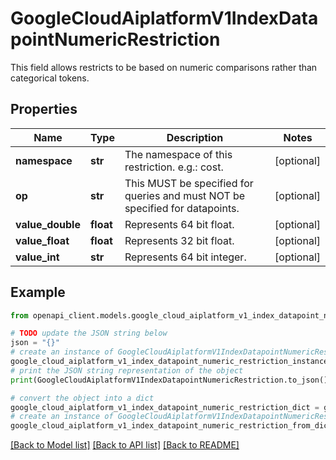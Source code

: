 # GoogleCloudAiplatformV1IndexDatapointNumericRestriction

This field allows restricts to be based on numeric comparisons rather than categorical tokens.

## Properties

Name | Type | Description | Notes
------------ | ------------- | ------------- | -------------
**namespace** | **str** | The namespace of this restriction. e.g.: cost. | [optional] 
**op** | **str** | This MUST be specified for queries and must NOT be specified for datapoints. | [optional] 
**value_double** | **float** | Represents 64 bit float. | [optional] 
**value_float** | **float** | Represents 32 bit float. | [optional] 
**value_int** | **str** | Represents 64 bit integer. | [optional] 

## Example

```python
from openapi_client.models.google_cloud_aiplatform_v1_index_datapoint_numeric_restriction import GoogleCloudAiplatformV1IndexDatapointNumericRestriction

# TODO update the JSON string below
json = "{}"
# create an instance of GoogleCloudAiplatformV1IndexDatapointNumericRestriction from a JSON string
google_cloud_aiplatform_v1_index_datapoint_numeric_restriction_instance = GoogleCloudAiplatformV1IndexDatapointNumericRestriction.from_json(json)
# print the JSON string representation of the object
print(GoogleCloudAiplatformV1IndexDatapointNumericRestriction.to_json())

# convert the object into a dict
google_cloud_aiplatform_v1_index_datapoint_numeric_restriction_dict = google_cloud_aiplatform_v1_index_datapoint_numeric_restriction_instance.to_dict()
# create an instance of GoogleCloudAiplatformV1IndexDatapointNumericRestriction from a dict
google_cloud_aiplatform_v1_index_datapoint_numeric_restriction_from_dict = GoogleCloudAiplatformV1IndexDatapointNumericRestriction.from_dict(google_cloud_aiplatform_v1_index_datapoint_numeric_restriction_dict)
```
[[Back to Model list]](../README.md#documentation-for-models) [[Back to API list]](../README.md#documentation-for-api-endpoints) [[Back to README]](../README.md)


